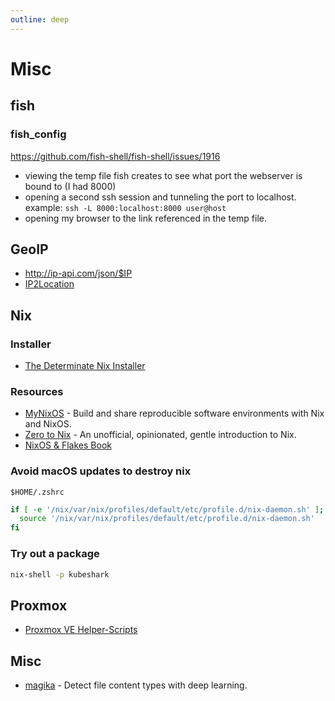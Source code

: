 ```yaml
---
outline: deep
---
```


# Misc

## fish

### fish_config

<https://github.com/fish-shell/fish-shell/issues/1916>

- viewing the temp file fish creates to see what port the webserver is bound to (I had 8000)
- opening a second ssh session and tunneling the port to localhost. example:
  `ssh -L 8000:localhost:8000 user@host`
- opening my browser to the link referenced in the temp file.

## GeoIP

- <http://ip-api.com/json/$IP>
- [IP2Location](https://github.com/chrislim2888/ip2location-python)

## Nix

### Installer

- [The Determinate Nix Installer](https://github.com/DeterminateSystems/nix-installer)

### Resources

- [MyNixOS](https://mynixos.com/) - Build and share reproducible software environments with Nix and NixOS.
- [Zero to Nix](https://zero-to-nix.com/) - An unofficial, opinionated, gentle introduction to Nix.
- [NixOS & Flakes Book](https://nixos-and-flakes.thiscute.world/)

### Avoid macOS updates to destroy nix

`$HOME/.zshrc`

```bash
if [ -e '/nix/var/nix/profiles/default/etc/profile.d/nix-daemon.sh' ]; then
  source '/nix/var/nix/profiles/default/etc/profile.d/nix-daemon.sh'
fi
```

### Try out a package

```bash
nix-shell -p kubeshark
```

## Proxmox

- [Proxmox VE Helper-Scripts](https://tteck.github.io/Proxmox/)

## Misc

- [magika](https://github.com/google/magika/) - Detect file content types with deep learning.
